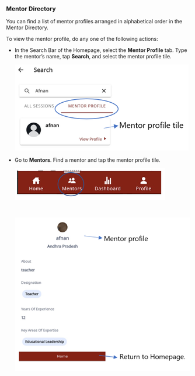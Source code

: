 ### Mentor Directory 

You can find a list of mentor profiles arranged in alphabetical order in the Mentor Directory.

To view the mentor profile, do any one of the following actions:

*  In the Search Bar of the Homepage, select the **Mentor Profile** tab. Type the mentor’s name, tap **Search**, and select the mentor profile tile.

   ![search for mentor profile](media/search-mentordirectory.PNG)

* Go to **Mentors**. Find a mentor and tap the mentor profile tile.

  ![mentor directory](media/mentordirectory-icon.PNG)

  </br>

  ![mentor profile page](media/mentorprofile.PNG)